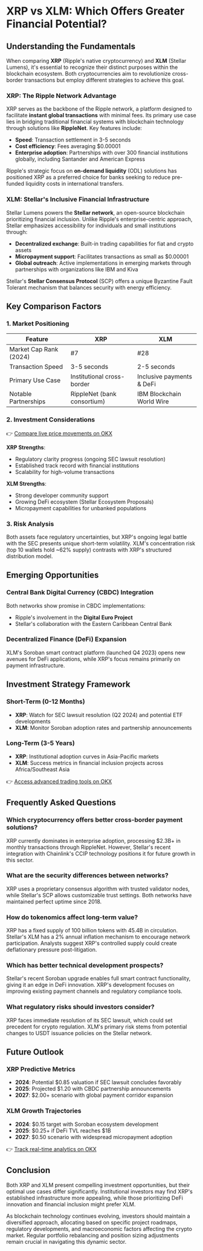 # XRP vs XLM: Which Offers Greater Financial Potential?

## Understanding the Fundamentals

When comparing **XRP** (Ripple's native cryptocurrency) and **XLM** (Stellar Lumens), it's essential to recognize their distinct purposes within the blockchain ecosystem. Both cryptocurrencies aim to revolutionize cross-border transactions but employ different strategies to achieve this goal.

### XRP: The Ripple Network Advantage
XRP serves as the backbone of the Ripple network, a platform designed to facilitate **instant global transactions** with minimal fees. Its primary use case lies in bridging traditional financial systems with blockchain technology through solutions like **RippleNet**. Key features include:
- **Speed**: Transaction settlement in 3-5 seconds
- **Cost efficiency**: Fees averaging $0.00001
- **Enterprise adoption**: Partnerships with over 300 financial institutions globally, including Santander and American Express

Ripple's strategic focus on **on-demand liquidity** (ODL) solutions has positioned XRP as a preferred choice for banks seeking to reduce pre-funded liquidity costs in international transfers.

### XLM: Stellar's Inclusive Financial Infrastructure
Stellar Lumens powers the **Stellar network**, an open-source blockchain prioritizing financial inclusion. Unlike Ripple's enterprise-centric approach, Stellar emphasizes accessibility for individuals and small institutions through:
- **Decentralized exchange**: Built-in trading capabilities for fiat and crypto assets
- **Micropayment support**: Facilitates transactions as small as $0.00001
- **Global outreach**: Active implementations in emerging markets through partnerships with organizations like IBM and Kiva

Stellar's **Stellar Consensus Protocol** (SCP) offers a unique Byzantine Fault Tolerant mechanism that balances security with energy efficiency.

## Key Comparison Factors

### 1. Market Positioning
| Feature                | XRP                          | XLM                          |
|------------------------|------------------------------|------------------------------|
| Market Cap Rank (2024) | #7                           | #28                          |
| Transaction Speed      | 3-5 seconds                  | 2-5 seconds                  |
| Primary Use Case       | Institutional cross-border   | Inclusive payments & DeFi    |
| Notable Partnerships   | RippleNet (bank consortium)  | IBM Blockchain World Wire    |

### 2. Investment Considerations

👉 [Compare live price movements on OKX](https://bit.ly/okx-bonus)

**XRP Strengths**:
- Regulatory clarity progress (ongoing SEC lawsuit resolution)
- Established track record with financial institutions
- Scalability for high-volume transactions

**XLM Strengths**:
- Strong developer community support
- Growing DeFi ecosystem (Stellar Ecosystem Proposals)
- Micropayment capabilities for unbanked populations

### 3. Risk Analysis
Both assets face regulatory uncertainties, but XRP's ongoing legal battle with the SEC presents unique short-term volatility. XLM's concentration risk (top 10 wallets hold ~62% supply) contrasts with XRP's structured distribution model.

## Emerging Opportunities

### Central Bank Digital Currency (CBDC) Integration
Both networks show promise in CBDC implementations:
- Ripple's involvement in the **Digital Euro Project**
- Stellar's collaboration with the Eastern Caribbean Central Bank

### Decentralized Finance (DeFi) Expansion
XLM's Soroban smart contract platform (launched Q4 2023) opens new avenues for DeFi applications, while XRP's focus remains primarily on payment infrastructure.

## Investment Strategy Framework

### Short-Term (0-12 Months)
- **XRP**: Watch for SEC lawsuit resolution (Q2 2024) and potential ETF developments
- **XLM**: Monitor Soroban adoption rates and partnership announcements

### Long-Term (3-5 Years)
- **XRP**: Institutional adoption curves in Asia-Pacific markets
- **XLM**: Success metrics in financial inclusion projects across Africa/Southeast Asia

👉 [Access advanced trading tools on OKX](https://bit.ly/okx-bonus)

## Frequently Asked Questions

### Which cryptocurrency offers better cross-border payment solutions?
XRP currently dominates in enterprise adoption, processing $2.3B+ in monthly transactions through RippleNet. However, Stellar's recent integration with Chainlink's CCIP technology positions it for future growth in this sector.

### What are the security differences between networks?
XRP uses a proprietary consensus algorithm with trusted validator nodes, while Stellar's SCP allows customizable trust settings. Both networks have maintained perfect uptime since 2018.

### How do tokenomics affect long-term value?
XRP has a fixed supply of 100 billion tokens with 45.4B in circulation. Stellar's XLM has a 2% annual inflation mechanism to encourage network participation. Analysts suggest XRP's controlled supply could create deflationary pressure post-litigation.

### Which has better technical development prospects?
Stellar's recent Soroban upgrade enables full smart contract functionality, giving it an edge in DeFi innovation. XRP's development focuses on improving existing payment channels and regulatory compliance tools.

### What regulatory risks should investors consider?
XRP faces immediate resolution of its SEC lawsuit, which could set precedent for crypto regulation. XLM's primary risk stems from potential changes to USDT issuance policies on the Stellar network.

## Future Outlook

### XRP Predictive Metrics
- **2024**: Potential $0.85 valuation if SEC lawsuit concludes favorably
- **2025**: Projected $1.20 with CBDC partnership announcements
- **2027**: $2.00+ scenario with global payment corridor expansion

### XLM Growth Trajectories
- **2024**: $0.15 target with Soroban ecosystem development
- **2025**: $0.25+ if DeFi TVL reaches $1B
- **2027**: $0.50 scenario with widespread micropayment adoption

👉 [Track real-time analytics on OKX](https://bit.ly/okx-bonus)

## Conclusion

Both XRP and XLM present compelling investment opportunities, but their optimal use cases differ significantly. Institutional investors may find XRP's established infrastructure more appealing, while those prioritizing DeFi innovation and financial inclusion might prefer XLM. 

As blockchain technology continues evolving, investors should maintain a diversified approach, allocating based on specific project roadmaps, regulatory developments, and macroeconomic factors affecting the crypto market. Regular portfolio rebalancing and position sizing adjustments remain crucial in navigating this dynamic sector.
